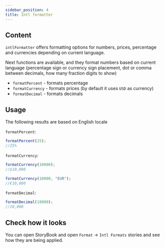 ```yaml
---
sidebar_position: 4
title: Intl formatter
---
```

## Content

`intlFormatter` offers formatting options for numbers, prices, percentage and currencies depending on current language.

Next functions are available, and they format numbers based on current language 
(percentage sign or currency sign placement, dot or comma between decimals, how many fraction digits to show)

- `formatPercent` - formats percentage
- `formatCurrency` - formats prices (by default it uses `USD` as currency)
- `formatDecimal` - formats decimals

## Usage

The following results are based on English locale

`formatPercent`:
```typescript
formatPercent(25);
//25%
```

`formatCurrency`:
```typescript
formatCurrency(10000);
//$10,000

formatCurrency(10000, "EUR");
//€10,000
```

`formatDecimal`:
```typescript
formatDecimal(10000);
//10,000
```

## Check how it looks

You can open StoryBook and open `Format` -> `Intl Formats` stories and see how they are being applied.
